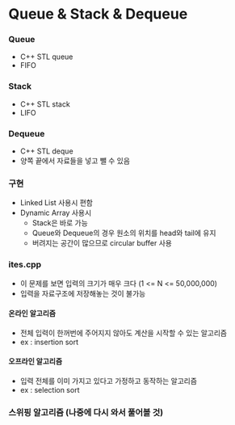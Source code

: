 # Queue & Stack & Dequeue
### Queue
* C++ STL queue
* FIFO
        
### Stack
* C++ STL stack
* LIFO
    
### Dequeue
* C++ STL deque
* 양쪽 끝에서 자료들을 넣고 뺄 수 있음

### 구현
* Linked List 사용시 편함
* Dynamic Array 사용시
  * Stack은 바로 가능
  * Queue와 Dequeue의 경우 원소의 위치를 head와 tail에 유지
  * 버려지는 공간이 많으므로 circular buffer 사용
  
### ites.cpp
* 이 문제를 보면 입력의 크기가 매우 크다 (1 <= N <= 50,000,000)
* 입력을 자료구조에 저장해놓는 것이 불가능
#### 온라인 알고리즘
* 전체 입력이 한꺼번에 주어지지 않아도 계산을 시작할 수 있는 알고리즘
* ex : insertion sort
#### 오프라인 알고리즘
* 입력 전체를 이미 가지고 있다고 가정하고 동작하는 알고리즘
* ex : selection sort
    
### 스위핑 알고리즘 (나중에 다시 와서 풀어볼 것)
